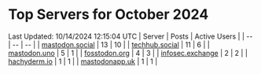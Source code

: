 # Top Servers for October 2024
Last Updated: 10/14/2024 12:15:04 UTC
| Server | Posts | Active Users |
| -- | -- | -- |
| [mastodon.social](https://mastodon.social/tags/PowerShell) | 13 | 10 |
| [techhub.social](https://techhub.social/tags/PowerShell) | 11 | 6 |
| [mastodon.uno](https://mastodon.uno/tags/PowerShell) | 5 | 1 |
| [fosstodon.org](https://fosstodon.org/tags/PowerShell) | 4 | 3 |
| [infosec.exchange](https://infosec.exchange/tags/PowerShell) | 2 | 2 |
| [hachyderm.io](https://hachyderm.io/tags/PowerShell) | 1 | 1 |
| [mastodonapp.uk](https://mastodonapp.uk/tags/PowerShell) | 1 | 1 |
